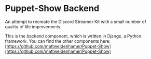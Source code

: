 # Puppet-Show Backend

An attempt to recreate the Discord Streamer Kit with a small number of quality of life improvements.

This is the backend component, which is written in Django, a Python framework. You can find the other components here: [https://github.com/mattweidenhamer/Puppet-Show](https://github.com/mattweidenhamer/Puppet-Show)
